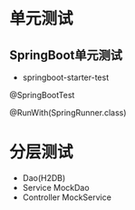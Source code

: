 # 单元测试



## SpringBoot单元测试

* springboot-starter-test

@SpringBootTest

@RunWith(SpringRunner.class)

# 分层测试

* Dao(H2DB)
* Service
  MockDao
* Controller
  MockService
